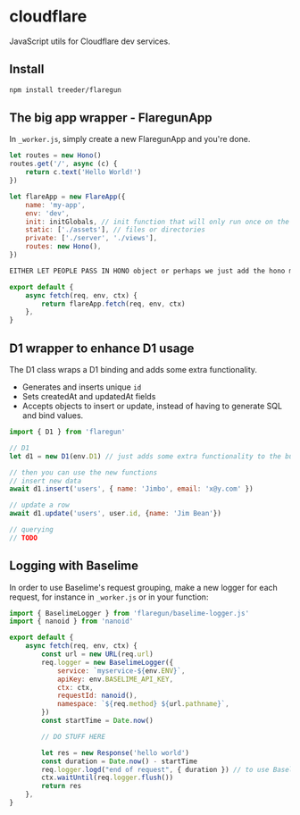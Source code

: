 # cloudflare

JavaScript utils for Cloudflare dev services. 

## Install

```sh
npm install treeder/flaregun
```

## The big app wrapper - FlaregunApp

In `_worker.js`, simply create a new FlaregunApp and you're done. 

```js
let routes = new Hono()
routes.get('/', async (c) {
    return c.text('Hello World!')
})

let flareApp = new FlareApp({
    name: 'my-app',
    env: 'dev',
    init: initGlobals, // init function that will only run once on the first request
    static: ['./assets'], // files or directories
    private: ['./server', './views'],
    routes: new Hono(),
})

EITHER LET PEOPLE PASS IN HONO object or perhaps we just add the hono methods?

export default {
    async fetch(req, env, ctx) {
        return flareApp.fetch(req, env, ctx)
    },
}
```

## D1 wrapper to enhance D1 usage

The D1 class wraps a D1 binding and adds some extra functionality. 

* Generates and inserts unique `id`
* Sets createdAt and updatedAt fields
* Accepts objects to insert or update, instead of having to generate SQL and bind values. 

```js
import { D1 } from 'flaregun'

// D1
let d1 = new D1(env.D1) // just adds some extra functionality to the built in d1 interface, you can still use it just as you normally would too.

// then you can use the new functions
// insert new data
await d1.insert('users', { name: 'Jimbo', email: 'x@y.com' })

// update a row
await d1.update('users', user.id, {name: 'Jim Bean'})

// querying
// TODO
```

## Logging with Baselime

In order to use Baselime's request grouping, make a new logger for each request, for instance in `_worker.js` or in your function:

```js
import { BaselimeLogger } from 'flaregun/baselime-logger.js'
import { nanoid } from 'nanoid'

export default {
    async fetch(req, env, ctx) {
        const url = new URL(req.url)
        req.logger = new BaselimeLogger({
            service: `myservice-${env.ENV}`,
            apiKey: env.BASELIME_API_KEY,
            ctx: ctx,
            requestId: nanoid(),
            namespace: `${req.method} ${url.pathname}`,
        })
        const startTime = Date.now()

        // DO STUFF HERE

        let res = new Response('hello world')
        const duration = Date.now() - startTime
        req.logger.logd("end of request", { duration }) // to use Baselime's duration feature
        ctx.waitUntil(req.logger.flush())
        return res
    },
}
```
